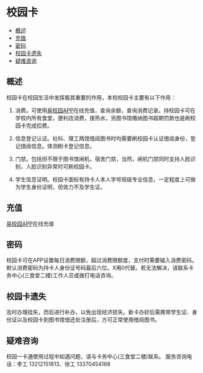 # 校园卡

* [概述](#概述)
* [充值](#充值)
* [密码](#密码)
* [校园卡遗失](#校园卡遗失)
* [疑难咨询](#疑难咨询)


## 概述

校园卡在校园生活中发挥极其重要的作用，本校校园卡主要有以下作用：

1. 消费。可使用[易校园APP](https://h5.xiaofubao.com/app)在线充值，查询余额，查询消费记录。持校园卡可在学校内所有食堂，便利店消费，接热水，另图书馆缴纳图书超期罚款也是刷校园卡完成扣费。

2. 信息登记认证。社科、理工两馆借阅图书时均需要刷校园卡认证借阅身份，登记借阅信息。体测刷卡登记信息。

3. 门禁。包括但不限于图书馆闸机，宿舍门禁，当然，闸机门禁同时支持人脸识别，人脸识别异常时可刷校园卡。

4. 学生信息证明。校园卡面标有持卡人本人学号班级专业信息，一定程度上可做为学生身份证明，但效力不及学生证。

## 充值

[易校园APP](https://h5.xiaofubao.com/app)在线充值

## 密码

校园卡可在APP设置每日消费限额，超过消费限额度，支付时需要输入消费密码。默认消费密码为持卡人身份证号码最后六位，X用0代替。若无法解决，请联系卡务中心(三食堂二楼)工作人员或拨打电话咨询。

## 校园卡遗失

及时办理挂失，而后进行补办，以免出现经济损失。新卡办好后需携带学生证、身份证以及校园卡到图书馆借还处注册后，方可正常使用借阅图书。

## 疑难咨询

校园一卡通使用过程中如遇问题，请与卡务中心(三食堂二楼)联系。 服务咨询电话：李工 13212151813、徐工 13370454168
